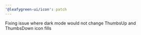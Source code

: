 ```yaml
---
'@leafygreen-ui/icon': patch
---
```


Fixing issue where dark mode would not change ThumbsUp and ThumbsDown icon fills
